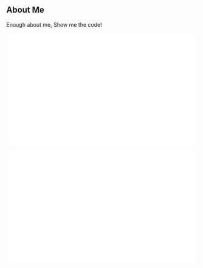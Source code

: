 ## About Me
Enough about me, Show me the code!

![](https://raw.githubusercontent.com/Soroushsrd/MyStats/master/generated/overview.svg#gh-dark-mode-only)

![](https://raw.githubusercontent.com/Soroushsrd/MyStats/master/generated/languages.svg)
